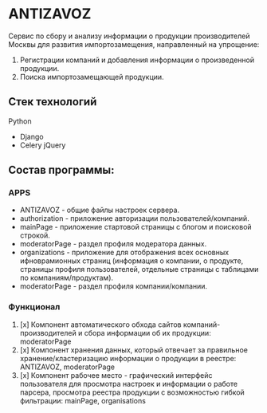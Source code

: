 # ANTIZAVOZ
Сервис по сбору и анализу информации о продукции производителей Москвы для развития импортозамещения, направленный на упрощение:
1. Регистрации компаний и добавления информации о произведенной продукции.
2. Поиска импортозамещающей продукции.

## Стек технологий
Python
- Django
- Celery
jQuery 

## Состав программы: 
### APPS
- ANTIZAVOZ - общие файлы настроек сервера.
- authorization - приложение авторизации пользователей/компаний.
- mainPage - приложение стартовой страницы с блогом и поисковой строкой.
- moderatorPage - раздел профиля модератора данных.
- organizations - приложение для отображения всех основных ифноврамионных страниц (информация о компании, о продукте, страницы профиля пользователей, отдельные страницы с таблицами по компаниям/продуктам).
- moderatorPage - раздел профиля компании/компании.


### Функционал
1. [x] Компонент автоматического обхода сайтов компаний-производителей и сбора
информации об их продукции: moderatorPage
2. [x] Компонент хранения данных, который отвечает за правильное хранение/кластеризацию информации о продукции в реестре: ANTIZAVOZ, moderatorPage
3. [x] Компонент рабочее место - графический интерфейс пользователя для просмотра настроек и информации о работе парсера, просмотра реестра продукции с
возможностью гибкой фильтрации: mainPage, organisations

